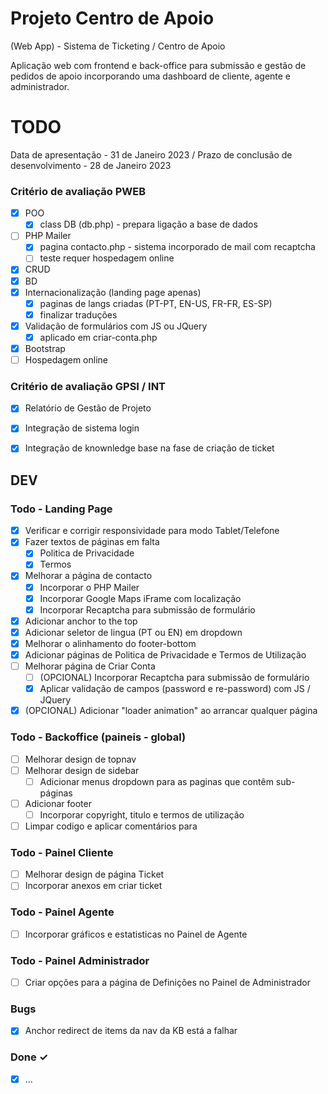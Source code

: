 # Projeto Centro de Apoio
(Web App) - Sistema de Ticketing / Centro de Apoio


Aplicação web com frontend e back-office para submissão e gestão de pedidos de apoio incorporando uma dashboard de cliente, agente e administrador.

# TODO

Data de apresentação - 31 de Janeiro 2023 / 
Prazo de conclusão de desenvolvimento - 28 de Janeiro 2023

### Critério de avaliação PWEB

- [X] POO
	- [x] class DB (db.php) - prepara ligação a base de dados
- [ ] PHP Mailer
	- [x] pagina contacto.php - sistema incorporado de mail com recaptcha
	- [ ] teste requer hospedagem online
- [x] CRUD
- [x] BD
- [x] Internacionalização (landing page apenas)
	- [x] paginas de langs criadas (PT-PT, EN-US, FR-FR, ES-SP)
	- [x] finalizar traduções
- [x] Validação de formulários com JS ou JQuery
	- [x] aplicado em criar-conta.php
- [x] Bootstrap
- [ ] Hospedagem online

### Critério de avaliação GPSI / INT

- [x] Relatório de Gestão de Projeto
- [x] Integração de sistema login
- [x] Integração de knownledge base na fase de criação de ticket


## DEV
### Todo - Landing Page

- [x] Verificar e corrigir responsividade para modo Tablet/Telefone
- [x] Fazer textos de páginas em falta
	- [x] Politica de Privacidade
	- [x] Termos
- [x] Melhorar a página de contacto
	- [x] Incorporar o PHP Mailer
	- [x] Incorporar Google Maps iFrame com localização
	- [x] Incorporar Recaptcha para submissão de formulário
- [x] Adicionar anchor to the top
- [x] Adicionar seletor de lingua (PT ou EN) em dropdown
- [x] Melhorar o alinhamento do footer-bottom
- [x] Adicionar páginas de Politica de Privacidade e Termos de Utilização
- [ ] Melhorar página de Criar Conta
	- [ ] (OPCIONAL) Incorporar Recaptcha para submissão de formulário
	- [x] Aplicar validação de campos (password e re-password) com JS / JQuery
- [x] (OPCIONAL) Adicionar "loader animation" ao arrancar qualquer página

### Todo - Backoffice (paineis - global)

- [ ] Melhorar design de topnav
- [ ] Melhorar design de sidebar
	- [ ] Adicionar menus dropdown para as paginas que contêm sub-páginas
- [ ] Adicionar footer
	- [ ] Incorporar copyright, titulo e termos de utilização
- [ ] Limpar codigo e aplicar comentários para

### Todo - Painel Cliente

- [ ] Melhorar design de página Ticket
- [ ] Incorporar anexos em criar ticket

### Todo - Painel Agente

- [ ] Incorporar gráficos e estatisticas no Painel de Agente

### Todo - Painel Administrador

- [ ] Criar opções para a página de Definições no Painel de Administrador

### Bugs

- [x] Anchor redirect de items da nav da KB está a falhar

### Done ✓

- [x] ...